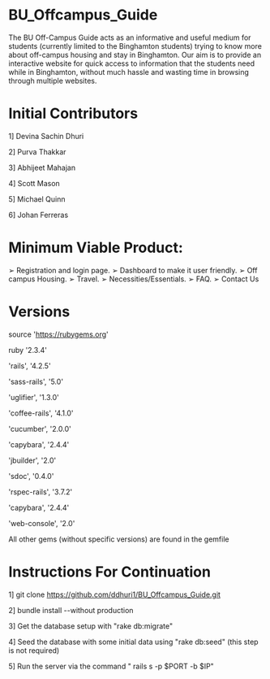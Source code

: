 
# BU_Offcampus_Guide
The BU Off-Campus Guide acts as an informative and useful medium for students (currently limited to the Binghamton students) trying to know more about off-campus housing and stay in Binghamton. Our aim is to provide an interactive website for quick access to information that the students need while in Binghamton, without much hassle and wasting time in browsing through multiple websites. 

# Initial Contributors

1] Devina Sachin Dhuri

2] Purva Thakkar

3] Abhijeet Mahajan

4] Scott Mason

5] Michael Quinn

6] Johan Ferreras

# Minimum Viable Product:
➢ Registration and login page. 
➢ Dashboard to make it user friendly.
➢ Off campus Housing.
➢ Travel.
➢ Necessities/Essentials.
➢ FAQ.
➢ Contact Us

# Versions
source 'https://rubygems.org'

ruby '2.3.4'

'rails', '4.2.5'

'sass-rails', '5.0'

'uglifier', '1.3.0'

'coffee-rails', '4.1.0'

'cucumber', '2.0.0'

'capybara', '2.4.4'

'jbuilder', '2.0'

'sdoc', '0.4.0'

'rspec-rails', '3.7.2'

'capybara', '2.4.4'

'web-console', '2.0'

All other gems (without specific versions) are found in the gemfile

# Instructions For Continuation

1] git clone https://github.com/ddhuri1/BU_Offcampus_Guide.git

2] bundle install --without production

3] Get the database setup with "rake db:migrate"

4] Seed the database with some initial data using "rake db:seed" (this step is not required)

5] Run the server via the command " rails s -p $PORT -b $IP"

